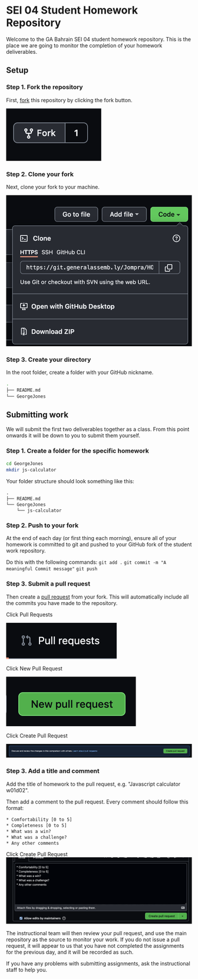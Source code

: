 # SEI 04 Student Homework Repository

Welcome to the GA Bahrain SEI 04 student homework repository. This is the place we are going to monitor the completion of your homework deliverables.

## Setup

### Step 1. Fork the repository

First, [fork](https://help.github.com/articles/fork-a-repo) this repository by clicking the fork button.

![folk-repo](./ReadmeAssets/ForkBtn.png)

### Step 2. Clone your fork

Next, clone your fork to your machine.

![clone](./ReadmeAssets/CloneRepo.png)

### Step 3. Create your directory

In the root folder, create a folder with your GitHub nickname.

```bash
.
├── README.md
└── GeorgeJones
```

## Submitting work

We will submit the first two deliverables together as a class. From this point onwards it will be down to you to submit them yourself.

### Step 1. Create a folder for the specific homework

```sh
cd GeorgeJones
mkdir js-calculator
```

Your folder structure should look something like this:

```
.
├── README.md
└── GeorgeJones
    └── js-calculator
```

### Step 2. Push to your fork

At the end of each day (or first thing each morning), ensure all of your homework is committed to git and pushed to your GitHub fork of the student work repository.

Do this with the following commands:
`git add .`
`git commit -m "A meaningful Commit message"`
`git push`

### Step 3. Submit a pull request

Then create a [pull request](https://help.github.com/articles/using-pull-requests) from your fork. This will automatically include all the commits you have made to the repository.

Click Pull Requests

![pull-request](./ReadmeAssets/PullRequestsBtn.png)

Click New Pull Request

![new-pull-request](./ReadmeAssets/NewPullRequest.png)

Click Create Pull Request

![new-pull-request](./ReadmeAssets/CreatePullRequest.png)


### Step 3. Add a title and comment

Add the title of homework to the pull request, e.g. "Javascript calculator w01d02".

Then add a comment to the pull request. Every comment should follow this format:

```
* Comfortability [0 to 5]
* Completeness [0 to 5]
* What was a win?
* What was a challenge?
* Any other comments
```
Click Create Pull Request
![pull-request](./ReadmeAssets/PullRequestComment.png)

The instructional team will then review your pull request, and use the main repository as the source to monitor your work. If you do not issue a pull request, it will appear to us that you have not completed the assignments for the previous day, and it will be recorded as such.

If you have any problems with submitting assignments, ask the instructional staff to help you.
